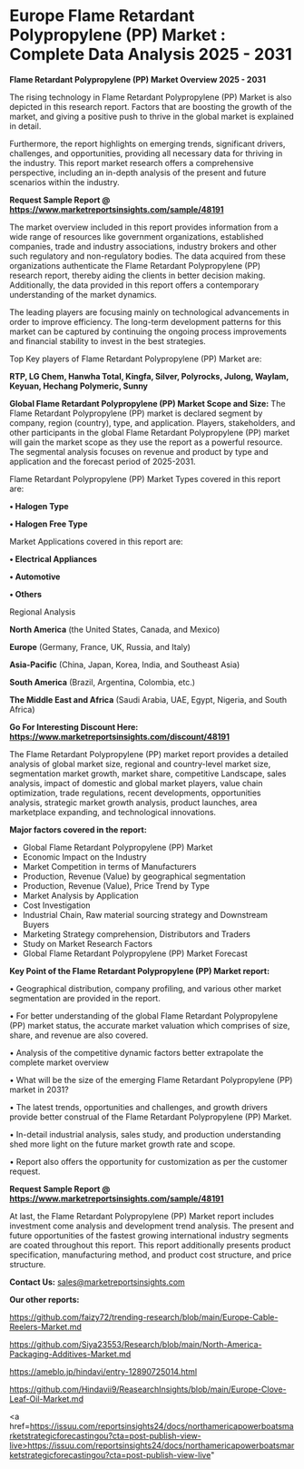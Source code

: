 # Europe Flame Retardant Polypropylene (PP) Market : Complete Data Analysis 2025 - 2031

<Strong> Flame Retardant Polypropylene (PP) Market Overview 2025 - 2031</strong>

The rising technology in Flame Retardant Polypropylene (PP) Market is also depicted in this research report. Factors that are boosting the growth of the market, and giving a positive push to thrive in the global market is explained in detail.

Furthermore, the report highlights on emerging trends, significant drivers, challenges, and opportunities, providing all necessary data for thriving in the industry. This report market research offers a comprehensive perspective, including an in-depth analysis of the present and future scenarios within the industry.

<strong>Request Sample Report @ <a href=https://www.marketreportsinsights.com/sample/48191>https://www.marketreportsinsights.com/sample/48191</a></strong>

The market overview included in this report provides information from a wide range of resources like government organizations, established companies, trade and industry associations, industry brokers and other such regulatory and non-regulatory bodies. The data acquired from these organizations authenticate the Flame Retardant Polypropylene (PP) research report, thereby aiding the clients in better decision making. Additionally, the data provided in this report offers a contemporary understanding of the market dynamics.

The leading players are focusing mainly on technological advancements in order to improve efficiency. The long-term development patterns for this market can be captured by continuing the ongoing process improvements and financial stability to invest in the best strategies.

Top Key players of Flame Retardant Polypropylene (PP) Market are:

<strong>RTP, LG Chem, Hanwha Total, Kingfa, Silver, Polyrocks, Julong, Waylam, Keyuan, Hechang Polymeric, Sunny</strong>

<strong><b>Global Flame Retardant Polypropylene (PP) Market Scope and Size:</b></strong>
The Flame Retardant Polypropylene (PP) market is declared segment by company, region (country), type, and application. Players, stakeholders, and other participants in the global Flame Retardant Polypropylene (PP) market will gain the market scope as they use the report as a powerful resource. The segmental analysis focuses on revenue and product by type and application and the forecast period of 2025-2031.

Flame Retardant Polypropylene (PP) Market Types covered in this report are:

<strong>•  Halogen Type

•  Halogen Free Type</strong>

Market Applications covered in this report are:

<strong>•  Electrical Appliances

•  Automotive

•  Others</strong> 

Regional Analysis

<strong>North America</strong> (the United States, Canada, and Mexico)

<strong>Europe</strong> (Germany, France, UK, Russia, and Italy)

<strong>Asia-Pacific</strong> (China, Japan, Korea, India, and Southeast Asia)

<strong>South America</strong> (Brazil, Argentina, Colombia, etc.)

<strong>The Middle East and Africa</strong> (Saudi Arabia, UAE, Egypt, Nigeria, and South Africa)

<strong>Go For Interesting Discount Here: <a href=https://www.marketreportsinsights.com/discount/48191>https://www.marketreportsinsights.com/discount/48191</a></strong>

The Flame Retardant Polypropylene (PP) market report provides a detailed analysis of global market size, regional and country-level market size, segmentation market growth, market share, competitive Landscape, sales analysis, impact of domestic and global market players, value chain optimization, trade regulations, recent developments, opportunities analysis, strategic market growth analysis, product launches, area marketplace expanding, and technological innovations.

<strong><b>Major factors covered in the report:</b></strong>
<ul>
  <li>Global Flame Retardant Polypropylene (PP) Market </li>
  <li>Economic Impact on the Industry</li>
  <li>Market Competition in terms of Manufacturers</li>
  <li>Production, Revenue (Value) by geographical segmentation</li>
  <li>Production, Revenue (Value), Price Trend by Type</li>
  <li>Market Analysis by Application</li>
  <li>Cost Investigation</li>
  <li>Industrial Chain, Raw material sourcing strategy and Downstream Buyers</li>
  <li>Marketing Strategy comprehension, Distributors and Traders</li>
  <li>Study on Market Research Factors</li>
  <li>Global Flame Retardant Polypropylene (PP) Market Forecast</li>
</ul>

<strong><b>Key Point of the Flame Retardant Polypropylene (PP) Market report:</b></strong>

• Geographical distribution, company profiling, and various other market segmentation are provided in the report.

• For better understanding of the global Flame Retardant Polypropylene (PP) market status, the accurate market valuation which comprises of size, share, and revenue are also covered.

• Analysis of the competitive dynamic factors better extrapolate the complete market overview

• What will be the size of the emerging Flame Retardant Polypropylene (PP) market in 2031?

• The latest trends, opportunities and challenges, and growth drivers provide better construal of the Flame Retardant Polypropylene (PP) Market.

• In-detail industrial analysis, sales study, and production understanding shed more light on the future market growth rate and scope.

• Report also offers the opportunity for customization as per the customer request.

<strong>Request Sample Report @ <a href=https://www.marketreportsinsights.com/sample/48191>https://www.marketreportsinsights.com/sample/48191</a></strong>

At last, the Flame Retardant Polypropylene (PP) Market report includes investment come analysis and development trend analysis. The present and future opportunities of the fastest growing international industry segments are coated throughout this report. This report additionally presents product specification, manufacturing method, and product cost structure, and price structure.

<strong>Contact Us:</strong>
sales@marketreportsinsights.com

<strong>Our other reports:</strong>

<a href=https://github.com/faizy72/trending-research/blob/main/Europe-Cable-Reelers-Market.md>https://github.com/faizy72/trending-research/blob/main/Europe-Cable-Reelers-Market.md</a>

<a href=https://github.com/Siya23553/Research/blob/main/North-America-Packaging-Additives-Market.md>https://github.com/Siya23553/Research/blob/main/North-America-Packaging-Additives-Market.md</a>

<a href=https://ameblo.jp/hindavi/entry-12890725014.html>https://ameblo.jp/hindavi/entry-12890725014.html</a>

<a href=https://github.com/Hindavii9/ReasearchInsights/blob/main/Europe-Clove-Leaf-Oil-Market.md>https://github.com/Hindavii9/ReasearchInsights/blob/main/Europe-Clove-Leaf-Oil-Market.md</a>

<a href=https://issuu.com/reportsinsights24/docs/northamericapowerboatsmarketstrategicforecastingou?cta=post-publish-view-live>https://issuu.com/reportsinsights24/docs/northamericapowerboatsmarketstrategicforecastingou?cta=post-publish-view-live</a>"
